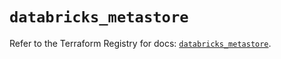 # `databricks_metastore`

Refer to the Terraform Registry for docs: [`databricks_metastore`](https://registry.terraform.io/providers/databricks/databricks/1.90.0/docs/resources/metastore).
